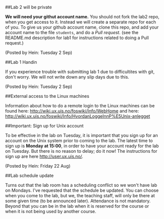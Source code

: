 ##Lab 2 will be private

**We will need your githut account name.** You should not fork the lab2 repo, when you get access to it. Instead we will create a separate repo for each of you. To give us your github account name, clone this repo, and add your account name to the file `students`, and do a *Pull request.* (see the README.md description for lab1 for instructions related to doing a Pull request.)

(Posted by Hein: Tuesday 2 Sep)

##Lab 1 Handin

If you experience trouble with submitting lab 1 due to difficultites with git, don't worry. We will not write down any slip days due to this.

(Posted by Hein: Tuesday 2 Sep)

##External access to the Linux machines

Information about how to do a remote login to the Linux machines can be found here: http://wiki.ux.uis.no/foswiki/Info/WebHome and here: http://wiki.ux.uis.no/foswiki/Info/HvordanLoggeInnP%E5Unix-anlegget

##Important: Sign up for Unix account

To be effective in the lab on Tuesday, it is important that you sign up for an account on the Unix system prior to coming to the lab. The latest time to sign up is **Monday at 15:00**, in order to have your account ready for the lab on Tuesday. But there is no reason to delay; do it now! The instructions for sign up are here http://user.ux.uis.no/.

(Posted by Hein: Friday 22 Aug)

##Lab schedule update

Turns out that the lab room has a scheduling conflict so we won't have lab on Mondays. I've requested that the schedule be updated. You can choose when you come to the lab, but we, the teaching staff, will only be there at some given time (to be announced later). Attendance is not mandatory. Beyond that you can be in the lab when it is reserved for the course or when it is not being used by another course. 

